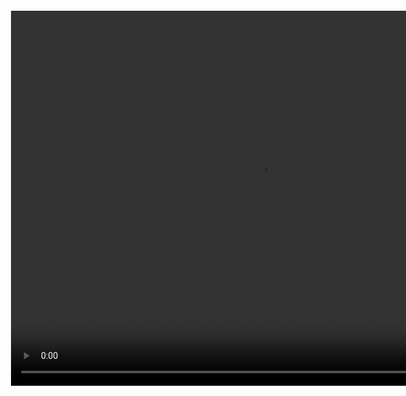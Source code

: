 <div style="padding-left: 100px; padding-top: 20px;">
  <video width="800" height="600" controls>
    <source src="https://carlysimmons1216.github.io/ihop-video-correct/IHOP_23Q4_Core2_MoreThanPancakes_Video_1024x768_IHOPcom_ENG_1.mp4" type="video/mp4">
    Your browser does not support the video tag.
  </video>
</div>
